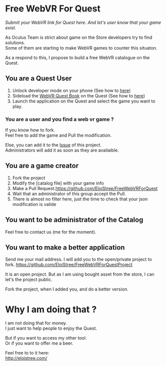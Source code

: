 # Free WebVR For Quest
_Submit your WebVR link for Quest here. And let's user know that your game exist._

As Oculus Team is strict about game on the Store developers try to find solutions.   
Some of them are starting to make WebVR games to counter this situaton.   

As a respond to this, I propose to build a free WebVR catalogue on the Quest.   


## You are a Quest User

1. Unlock developer mode on your phone (See how to [here](https://github.com/EloiStree/CodeAndQuestsEveryday/issues/28))
2. Sideload the [WebVR Quest Book](#) on the Quest (See how to [here](https://github.com/EloiStree/CodeAndQuestsEveryday/issues/10))
3. Launch the application on the Quest and select the game you want to play.
### You are a user and you find a web vr game ?
If you know how to fork.   
Feel free to add the game and Pull the modification.   

Else, you can add it to the [Issue](https://github.com/EloiStree/FreeWebVRForQuest/issues) of this project.   
Administrators will add it as soon as they are availaible.    


## You are a game creator

1. Fork the project
2. Modify the [catalog file] with your game info
3. Make a Pull Request.https://github.com/EloiStree/FreeWebVRForQuest
4. Wait that an administrator of this group accept the Pull. 
5. There is almost no filter here, just the time to check that your json modification is valide

## You want to be administrator of the Catalog

Feel free to contact us (me for the  moment).

## You want to make a better application

Send me your mail address. 
I will add you to the open/private project to fork.
https://github.com/EloiStree/FreeWebVRForQuestProject

It is an open project.
But as I am using bought asset from the store,
I can let's the project public.

Fork the project, when I added you, and do a better version.


# Why I am doing that ?
I am not doing that for money.   
I just want to help people to enjoy the Quest.   

But if you want to access my other tool.   
Or if you want to offer me a beer.   

Feel free to to it here:   
http://eloistree.com/  
